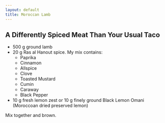 ```yaml
---
layout: default
title: Moroccan Lamb
---
```


A Differently Spiced Meat Than Your Usual Taco
----------------------------------------------

* 500 g ground lamb
* 20 g Ras al Hanout spice. My mix contains:
    * Paprika
    * Cinnamon
    * Allspice
    * Clove
    * Toasted Mustard
    * Cumin
    * Caraway
    * Black Pepper
* 10 g fresh lemon zest or 10 g finely ground Black Lemon Omani (Moroccoan dried preserved lemon)

Mix together and brown.
